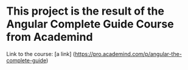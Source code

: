 # This project is the result of the Angular Complete Guide Course from Academind 

Link to the course:  [a link] (https://pro.academind.com/p/angular-the-complete-guide)